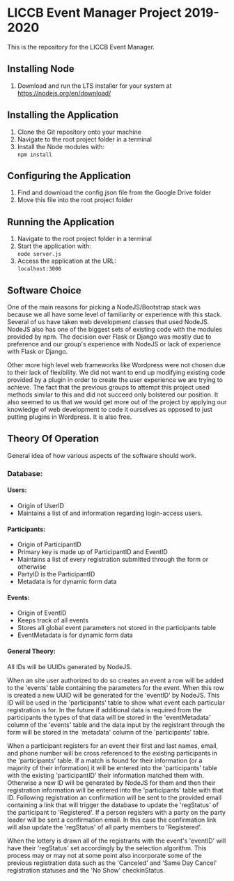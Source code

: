 # LICCB Event Manager Project 2019-2020

This is the repository for the LICCB Event Manager. 

## Installing Node
1. Download and run the LTS installer for your system at https://nodejs.org/en/download/
## Installing the Application
1. Clone the Git repository onto your machine
2. Navigate to the root project folder in a terminal
3. Install the Node modules with:  
  `npm install`  

## Configuring the Application
1. Find and download the config.json file from the Google Drive folder
2. Move this file into the root project folder

## Running the Application
1. Navigate to the root project folder in a terminal
2. Start the application with:  
  `node server.js`  
3. Access the application at the URL:  
  `localhost:3000`

## Software Choice
One of the main reasons for picking a NodeJS/Bootstrap stack was because we all have some level of familiarity or experience with this stack. Several of us have taken web development classes that used NodeJS. NodeJS also has one of the biggest sets of existing code with the modules provided by npm. The decision over Flask or Django was mostly due to preference and our group's experience with NodeJS or lack of experience with Flask or Django.

Other more high level web frameworks like Wordpress were not chosen due to their lack of flexibility. We did not want to end up modifying existing code provided by a plugin in order to create the user experience we are trying to achieve. The fact that the previous groups to attempt this project used methods similar to this and did not succeed only bolstered our position. It also seemed to us that we would get more out of the project by applying our knowledge of web development to code it ourselves as opposed to just putting plugins in Wordpress. It is also free.

## Theory Of Operation
General idea of how various aspects of the software should work.

### Database:

#### Users:
* Origin of UserID
* Maintains a list of and information regarding login-access users.

#### Participants:
* Origin of ParticipantID
* Primary key is made up of ParticipantID and EventID
* Maintains a list of every registration submitted through the form or otherwise
* PartyID is the ParticipantID
* Metadata is for dynamic form data

#### Events:
* Origin of EventID
* Keeps track of all events
* Stores all global event parameters not stored in the participants table
* EventMetadata is for dynamic form data

#### General Theory:
All IDs will be UUIDs generated by NodeJS.

When an site user authorized to do so creates an event a row will be added to the 'events' table containing the parameters for the event. When this row is created a new UUID will be generated for the 'eventID' by NodeJS. This ID will be used in the 'participants' table to show what event each particular registration is for. In the future if additional data is required from the participants the types of that data will be stored in the 'eventMetadata' column of the 'events' table and the data input by the registrant through the form will be stored in the 'metadata' column of the 'participants' table.

When a participant registers for an event their first and last names, email, and phone number will be cross referenced to the existing participants in the 'participants' table. If a match is found for their information (or a majority of their information) it will be entered into the 'participants' table with the existing 'participantID' their information matched them with. Otherwise a new ID will be generated by NodeJS for them and then their registration information will be entered into the 'participants' table with that ID. Following registration an confirmation will be sent to the provided email containing a link that will trigger the database to update the 'regStatus' of the participant to 'Registered'. If a person registers with a party on the party leader will be sent a confirmation email. In this case the confirmation link will also update the 'regStatus' of all party members to 'Registered'.

When the lottery is drawn all of the registrants with the event's 'eventID' will have their 'regStatus' set accordingly by the selection algorithm. This process may or may not at some point also incorporate some of the previous registration data such as the 'Canceled' and 'Same Day Cancel' registration statuses and the 'No Show' checkinStatus.